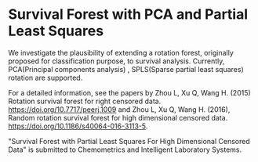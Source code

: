 # Survival Forest with PCA and Partial Least Squares

We investigate the plausibility of extending a rotation forest, originally proposed for classification purpose, to survival analysis. Currently, PCA(Principal components analysis) , SPLS(Sparse partial least squares) rotation are supported.

For a detailed information, see the papers by Zhou L, Xu Q, Wang H. (2015) Rotation survival forest for right censored data. <https://doi.org/10.7717/peerj.1009> and Zhou L, Xu Q, Wang H. (2016), Random rotation survival forest for high dimensional censored data. <https://doi.org/10.1186/s40064-016-3113-5>.

"Survival Forest with Partial Least Squares For High Dimensional Censored Data" is submitted to Chemometrics and Intelligent Laboratory Systems.
